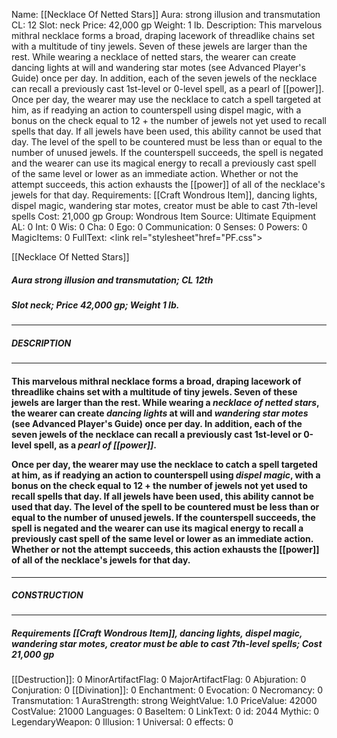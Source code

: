 Name: [[Necklace Of Netted Stars]]
Aura: strong illusion and transmutation
CL: 12
Slot: neck
Price: 42,000 gp
Weight: 1 lb.
Description: This marvelous mithral necklace forms a broad, draping lacework of threadlike chains set with a multitude of tiny jewels. Seven of these jewels are larger than the rest. While wearing a necklace of netted stars, the wearer can create dancing lights at will and wandering star motes (see Advanced Player's Guide) once per day. In addition, each of the seven jewels of the necklace can recall a previously cast 1st-level or 0-level spell, as a pearl of [[power]]. Once per day, the wearer may use the necklace to catch a spell targeted at him, as if readying an action to counterspell using dispel magic, with a bonus on the check equal to 12 + the number of jewels not yet used to recall spells that day. If all jewels have been used, this ability cannot be used that day. The level of the spell to be countered must be less than or equal to the number of unused jewels. If the counterspell succeeds, the spell is negated and the wearer can use its magical energy to recall a previously cast spell of the same level or lower as an immediate action. Whether or not the attempt succeeds, this action exhausts the [[power]] of all of the necklace's jewels for that day.
Requirements: [[Craft Wondrous Item]], dancing lights, dispel magic, wandering star motes, creator must be able to cast 7th-level spells
Cost: 21,000 gp
Group: Wondrous Item
Source: Ultimate Equipment
AL: 0
Int: 0
Wis: 0
Cha: 0
Ego: 0
Communication: 0
Senses: 0
Powers: 0
MagicItems: 0
FullText: <link rel="stylesheet"href="PF.css"><div class="heading"><p class="alignleft">[[Necklace Of Netted Stars]]</p><div style="clear: both;"></div></div><div><h5><b>Aura </b>strong illusion and transmutation; <b>CL </b>12th</h5><h5><b>Slot </b>neck; <b>Price </b>42,000 gp; <b>Weight </b>1 lb.</h5></div><hr/><div><h5><b>DESCRIPTION</b></h5></div><hr/><div><h4><p>This marvelous mithral necklace forms a broad, draping lacework of threadlike chains set with a multitude of tiny jewels. Seven of these jewels are larger than the rest. While wearing a <i>necklace of netted stars</i>, the wearer can create <i>dancing lights</i> at will and <i>wandering star motes</i> (see Advanced Player's Guide) once per day. In addition, each of the seven jewels of the necklace can recall a previously cast 1st-level or 0-level spell, as a <i>pearl of [[power]]</i>. </p><p>Once per day, the wearer may use the necklace to catch a spell targeted at him, as if readying an action to counterspell using <i>dispel magic</i>, with a bonus on the check equal to 12 + the number of jewels not yet used to recall spells that day. If all jewels have been used, this ability cannot be used that day. The level of the spell to be countered must be less than or equal to the number of unused jewels. If the counterspell succeeds, the spell is negated and the wearer can use its magical energy to recall a previously cast spell of the same level or lower as an immediate action. Whether or not the attempt succeeds, this action exhausts the [[power]] of all of the necklace's jewels for that day.</p></h4></div><hr/><div><h5><b>CONSTRUCTION</b></h5></div><hr/><div><h5><b>Requirements </b>[[Craft Wondrous Item]], <i>dancing lights</i>, <i>dispel magic</i>, <i>wandering star motes</i>, creator must be able to cast 7th-level spells; <b>Cost </b>21,000 gp</h5></div>
[[Destruction]]: 0
MinorArtifactFlag: 0
MajorArtifactFlag: 0
Abjuration: 0
Conjuration: 0
[[Divination]]: 0
Enchantment: 0
Evocation: 0
Necromancy: 0
Transmutation: 1
AuraStrength: strong
WeightValue: 1.0
PriceValue: 42000
CostValue: 21000
Languages: 0
BaseItem: 0
LinkText: 0
id: 2044
Mythic: 0
LegendaryWeapon: 0
Illusion: 1
Universal: 0
effects: 0
